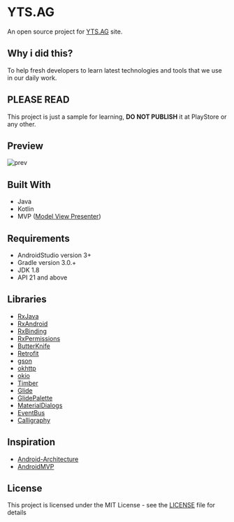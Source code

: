 # YTS.AG

An open source project for [YTS.AG](http://www.yts.ag) site.

## Why i did this?
To help fresh developers to learn latest technologies and tools that we use in our daily work.

## **PLEASE READ**
This project is just a sample for learning, **DO NOT PUBLISH** it at PlayStore or any other.

## Preview
![prev](https://raw.githubusercontent.com/MuhamedFathy/YTS/master/art/poster.png)

## Built With
* Java
* Kotlin
* MVP ([Model View Presenter](https://en.wikipedia.org/wiki/Model-view-presenter))

## Requirements
* AndroidStudio version 3+
* Gradle version 3.0.+
* JDK 1.8
* API 21 and above

## Libraries
* [RxJava](https://github.com/ReactiveX/RxJava)
* [RxAndroid](https://github.com/ReactiveX/RxAndroid)
* [RxBinding](https://github.com/JakeWharton/RxBinding)
* [RxPermissions](https://github.com/tbruyelle/RxPermissions)
* [ButterKnife](https://github.com/JakeWharton/butterknife/)
* [Retrofit](https://github.com/square/retrofit)
* [gson](https://github.com/google/gson)
* [okhttp](https://github.com/square/okhttp)
* [okio](https://github.com/square/okio)
* [Timber](https://github.com/JakeWharton/timber)
* [Glide](https://github.com/bumptech/glide)
* [GlidePalette](https://github.com/florent37/GlidePalette)
* [MaterialDialogs](https://github.com/afollestad/material-dialogs)
* [EventBus](https://github.com/greenrobot/EventBus)
* [Calligraphy](https://github.com/chrisjenx/Calligraphy)

## Inspiration
* [Android-Architecture](https://github.com/googlesamples/android-architecture)
* [AndroidMVP](https://github.com/antoniolg/androidmvp)

## License
This project is licensed under the MIT License - see the [LICENSE](https://github.com/MuhamedFathy/YTS/blob/master/LICENSE) file for details
